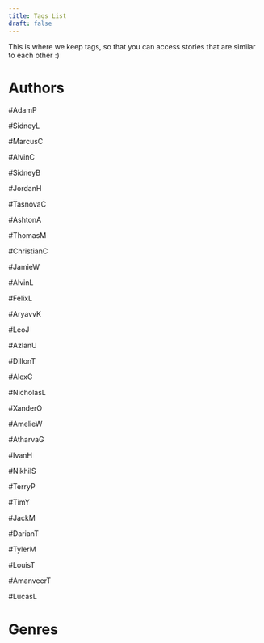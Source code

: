 ```yaml
---
title: Tags List
draft: false
---
```

This is where we keep tags, so that you can access stories that are similar to each other :)

# Authors

#AdamP

#SidneyL

#MarcusC

#AlvinC

#SidneyB

#JordanH

#TasnovaC

#AshtonA

#ThomasM

#ChristianC

#JamieW

#AlvinL

#FelixL

#AryavvK

#LeoJ

#AzlanU

#DillonT

#AlexC

#NicholasL

#XanderO

#AmelieW

#AtharvaG

#IvanH

#NikhilS

#TerryP

#TimY

#JackM

#DarianT

#TylerM

#LouisT

#AmanveerT

#LucasL

# Genres
